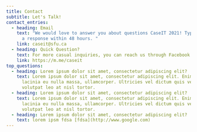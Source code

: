 ```yaml
---
title: Contact
subtitle: Let's Talk!
contact_entries:
  - heading: Email
    text: "We would love to answer you about questions CaseIT 2021! Typically expect
      a response within 48 hours. "
    link: caseit@sfu.ca
  - heading: Quick Question?
    text: For more casual inquiries, you can reach us through Facebook or Instagram
    link: https://m.me/caseit
top_questions:
  - heading: Lorem ipsum dolor sit amet, consectetur adipiscing elit?
    text: Lorem ipsum dolor sit amet, consectetur adipiscing elit. Enim mi, id cras
      lacinia eu nulla massa, ullamcorper. Ultricies vel dictum quis vel
      volutpat leo at nisl tortor.
  - heading: Lorem ipsum dolor sit amet, consectetur adipiscing elit?
    text: Lorem ipsum dolor sit amet, consectetur adipiscing elit. Enim mi, id cras
      lacinia eu nulla massa, ullamcorper. Ultricies vel dictum quis vel
      volutpat leo at nisl tortor.
  - heading: Lorem ipsum dolor sit amet, consectetur adipiscing elit?
    text: lorem ipsm fdsa [fdsa](http://www.google.com)
---
```

